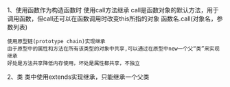 1、使用函数作为构造函数时
	使用call方法继承
	call是函数对象的默认方法，用于调用函数，但call还可以在函数调用时改变this所指的对象
		函数名.call(对象名，参数列表)

	使用原型链(prototype chain)实现继承
	由于原型中的属性和方法在所有该类型的对象中共享,可以通过在原型中new一个父“类”来实现继承
	好处是方法共享降低内存使用，坏处是属性都共享，不独立

2、类
	类中使用extends实现继承，只能继承一个父类

